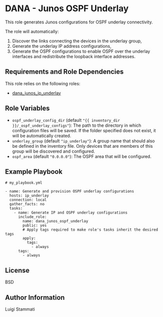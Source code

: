 DANA - Junos OSPF Underlay
=========

This role generates Junos configurations for OSPF underlay connectivity.

The role will automatically:

1. Discover the links connecting the devices in the underlay group,  
2. Generate the underlay IP address configurations,
3. Generate the OSPF configurations to enable OSPF over the underlay interfaces and redistribute the loopback interface
 addresses.

Requirements and Role Dependencies
------------

This role relies on the following roles:

* [dana_junos_ip_underlay](../dana_junos_ip_underlay/README.md)


Role Variables
--------------

* `ospf_underlay_config_dir` (default `"{{ inventory_dir }}/_ospf_underlay_configs"`): The path to
the directory in which configuration files will be saved. If the folder specified does 
not exist, it will be automatically created.
* `underlay_group` (default `"ip_underlay"`): A group name that should also be defined in the inventory file. 
Only devices that are members of this group will be discovered and configured.
* `ospf_area` (default `"0.0.0.0"`): The OSPF area that will be configured.


Example Playbook
----------------

```
# my_playbook.yml

- name: Generate and provision OSPF underlay configurations
  hosts: ip_underlay
  connection: local
  gather_facts: no
  tasks:
    - name: Generate IP and OSPF underlay configurations
      include_role:
        name: dana_junos_ospf_underlay
        public: yes
        # Apply tags required to make role's tasks inherit the desired tags
        apply:
          tags:
            - always
      tags:
        - always
```

License
-------

BSD

Author Information
------------------

Luigi Stammati